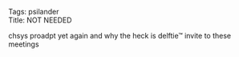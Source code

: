Tags: psilander  
Title: NOT NEEDED  
  
chsys proadpt yet again and why the heck is delftie™ invite to these meetings  
